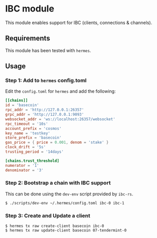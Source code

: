 # IBC module

This module enables support for IBC (clients, connections & channels).

## Requirements
This module has been tested with `hermes`.

## Usage

### Step 1: Add to `hermes` config.toml

Edit the `config.toml` for `hermes` and add the following:
```toml
[[chains]]
id = 'basecoin'
rpc_addr = 'http://127.0.0.1:26357'
grpc_addr = 'http://127.0.0.1:9093'
websocket_addr = 'ws://localhost:26357/websocket'
rpc_timeout = '10s'
account_prefix = 'cosmos'
key_name = 'testkey'
store_prefix = 'basecoin'
gas_price = { price = 0.001, denom = 'stake' }
clock_drift = '5s'
trusting_period = '14days'

[chains.trust_threshold]
numerator = '1'
denominator = '3'
```

### Step 2: Bootstrap a chain with IBC support

This can be done using the `dev-env` script provided by `ibc-rs`.
```shell
$ ./scripts/dev-env ~/.hermes/config.toml ibc-0 ibc-1
```

### Step 3: Create and Update a client

```shell
$ hermes tx raw create-client basecoin ibc-0
$ hermes tx raw update-client basecoin 07-tendermint-0
```
